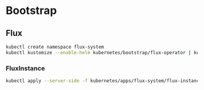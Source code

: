 # Bootstrap

## Flux

```bash
kubectl create namespace flux-system
kubectl kustomize --enable-helm kubernetes/bootstrap/flux-operator | kubectl apply -n flux-system -f -
```

### FluxInstance

```bash
kubectl apply --server-side -f kubernetes/apps/flux-system/flux-instance/app/flux-instance.yaml -n flux-system
```
